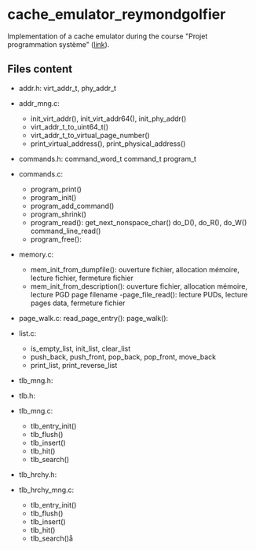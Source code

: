 # cache_emulator_reymondgolfier
Implementation of a cache emulator during the course "Projet programmation système" ([link][1]).


## Files content
- addr.h:
    virt_addr_t,
    phy_addr_t
- addr_mng.c:
  - init_virt_addr(), init_virt_addr64(), init_phy_addr()
  - virt_addr_t_to_uint64_t()
  - virt_addr_t_to_virtual_page_number()
  - print_virtual_address(), print_physical_address()
  
- commands.h:
    command_word_t
    command_t
    program_t
- commands.c:
  - program_print()
  - program_init()
  - program_add_command()
  - program_shrink()
  - program_read():
      get_next_nonspace_char()
      do_D(), do_R(), do_W()
      command_line_read()
  - program_free():
  
- memory.c:
  - mem_init_from_dumpfile():
      ouverture fichier, allocation mémoire, lecture fichier, fermeture fichier
  - mem_init_from_description():
      ouverture fichier, allocation mémoire, lecture PGD page filename
      -page_file_read():
      lecture PUDs, lecture pages data, fermeture fichier
      
- page_walk.c:
    read_page_entry():
    page_walk():
- list.c:
    - is_empty_list, init_list, clear_list
    - push_back, push_front, pop_back, pop_front, move_back
    - print_list, print_reverse_list
    
- tlb_mng.h:
- tlb.h:
- tlb_mng.c:
    - tlb_entry_init()
    - tlb_flush()
    - tlb_insert()
    - tlb_hit()
    - tlb_search()
    
- tlb_hrchy.h:
- tlb_hrchy_mng.c:
    - tlb_entry_init()
    - tlb_flush()
    - tlb_insert()
    - tlb_hit()
    - tlb_search()å

[1]:https://edu.epfl.ch/coursebook/fr/projet-programmation-systeme-CS-212 "link"
